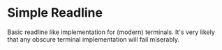 Simple Readline
===============

Basic readline like implementation for (modern) terminals.  It's very likely
that any obscure terminal implementation will fail miserably.
